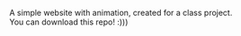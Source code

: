 A simple website with animation, created for a class project. <br>
You can download this repo! :)))
